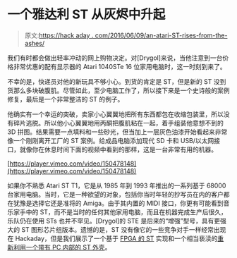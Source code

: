 # 一个雅达利 ST 从灰烬中升起

> 原文:[https://hack aday . com/2016/06/09/an-atari-ST-rises-from-the-ashes/](https://hackaday.com/2016/06/09/an-atari-st-rises-from-the-ashes/)

我们有时都会做出轻率冲动的网上购物决定。对[Drygol]来说，当他注意到一台价格非常优惠的配有显示器的 Atari 1040STe 16 位家用电脑时，这一时刻到来了。

不幸的是，快递员对他的新玩具不够小心。到货的肯定是 ST，但是新的 ST 没到货那么多块破腹肌。尽管如此，至少电脑工作了，所以接下来是一个史诗般的案例修复，最后是一个非常整洁的 ST 的例子。

他确实有一个幸运的突破，卖家小心翼翼地把所有东西都包在收缩包装里，所以没有碎片逃脱。所以他小心翼翼地用丙酮把腹肌粘在一起，着手组装他意想不到的 3D 拼图。结果需要一点填料和一些砂光，但当加上一层灰色油漆开始看起来非常像一个刚刚离开工厂的 ST 案例。给成品电脑添加现代 SD 卡和 USB/以太网接口，就像你在休息时间下面的视频中看到的那样，这是一台非常有用的机器。

[https://player.vimeo.com/video/150478148](https://player.vimeo.com/video/150478148)

如果你不熟悉 Atari ST T1，它是从 1985 年到 1993 年推出的一系列基于 68000 台家用电脑。当时，它是一种欲望的对象，包括你当时年轻的抄写员在内的客户都在犹豫是选择它还是准将的 Amiga。由于其内置的 MIDI 接口，你更有可能看到音乐家手中的 ST，而不是当时的任何其他家用电脑，而且在机器完成生产后很久，乐队仍在使用 STs 也并不罕见。[Drygol]的 STE 是后来的“增强”型号，具有更强大的 ST 图形芯片组版本。遗憾的是，ST 没有像它的一些竞争对手一样经常出现在 Hackaday，但是我们展示了一个基于 [FPGA 的 ST](http://hackaday.com/2010/01/07/suska-open-source-atari-st/) 实现和一个相当亵渎的[重新利用一个带有 PC 内部的 ST 外壳](http://hackaday.com/2009/10/28/upgraded-atari-1024stf/)。